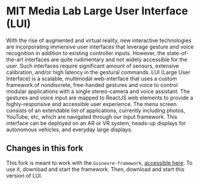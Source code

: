 # MIT Media Lab Large User Interface (LUI)

With the rise of augmented and virtual reality, new interactive technologies are incorporating immersive user interfaces that leverage gesture and voice recognition in addition to existing controller inputs. However, the state-of-the-art interfaces are quite rudimentary and not widely accessible for the user. Such interfaces require significant amount of sensors, extensive calibration, and/or high latency in the gestural commands. LUI (Large User Interface) is a scalable, multimodal web-interface that uses a custom framework of nondiscrete, free-handed gestures and voice to control modular applications with a single stereo-camera and voice assistant. The gestures and voice input are mapped to ReactJS web elements to provide a highly-responsive and accessible user experience. The menu screen consists of an extendable list of applications, currently including photos, YouTube, etc, which are navigated through our input framework. This interface can be deployed on an AR or VR system, heads-up displays for autonomous vehicles, and everyday large displays.

## Changes in this fork
This fork is meant to work with the `Guinevre-framework`, [accessible here](https://github.com/bnothomb/Guinevre-framework/tree/feature/src). To use it, download and start the framework. Then, download and start this version of LUI. 